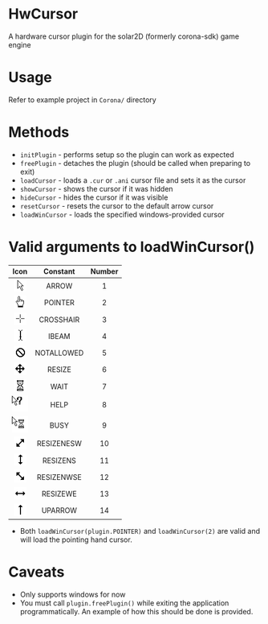 # HwCursor
A hardware cursor plugin for the solar2D (formerly corona-sdk) game engine

# Usage
Refer to example project in ```Corona/``` directory

# Methods

- ```initPlugin``` - performs setup so the plugin can work as expected
- ```freePlugin``` - detaches the plugin (should be called when preparing to exit)
- ```loadCursor``` - loads a ```.cur``` or ```.ani``` cursor file and sets it as the cursor
- ```showCursor``` - shows the cursor if it was hidden
- ```hideCursor``` - hides the cursor if it was visible
- ```resetCursor``` - resets the cursor to the default arrow cursor
- ```loadWinCursor``` - loads the specified windows-provided cursor

# Valid arguments to loadWinCursor()

**Icon**|**Constant**|**Number**
:-----:|:-----:|:-----:
![arrow](docs/arrow.png)|ARROW|1
![pointer](docs/pointer.png)|POINTER|2
![crosshair](docs/crosshair.png)|CROSSHAIR|3
![ibeam](docs/ibeam.png)|IBEAM|4
![notallowed](docs/notallowed.png)|NOTALLOWED|5
![resize](docs/resize.png)|RESIZE|6
![wait](docs/wait.png)|WAIT|7
![help](docs/help.png)|HELP|8
![busy](docs/busy.png)|BUSY|9
![resizenesw](docs/resizenesw.png)|RESIZENESW|10
![resizens](docs/resizens.png)|RESIZENS|11
![resizenwse](docs/resizenwse.png)|RESIZENWSE|12
![resizewe](docs/resizewe.png)|RESIZEWE|13
![uparrow](docs/uparrow.png)|UPARROW|14

- Both ```loadWinCursor(plugin.POINTER)``` and ```loadWinCursor(2)``` are valid and will load the pointing hand cursor.

# Caveats
- Only supports windows for now
- You must call ```plugin.freePlugin()``` while exiting the application programmatically. An example of how this should be done is provided.